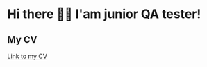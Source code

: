 # Hi there 👩‍💻 I'am junior QA tester!
## My CV
[Link to my CV](https://drive.google.com/file/d/1K8YyYUeZbMX9CaLW-eLWSzJpBpgo1hxv/view?usp=sharing)
